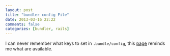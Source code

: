 ```yaml
---
layout: post
title: "bundler config File"
date: 2013-03-16 22:22
comments: false
categories: [bundler, rails]
---
```


I can never remember what keys to set in `.bundle/config`, this
[page](http://bundler.io/v1.7/man/bundle-config.1.html#LIST-OF-AVAILABLE-KEYS)
reminds me what are available.
